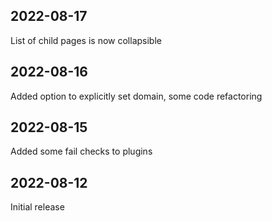 ## 2022-08-17

List of child pages is now collapsible

## 2022-08-16

Added option to explicitly set domain, some code refactoring

## 2022-08-15

Added some fail checks to plugins


## 2022-08-12

Initial release
